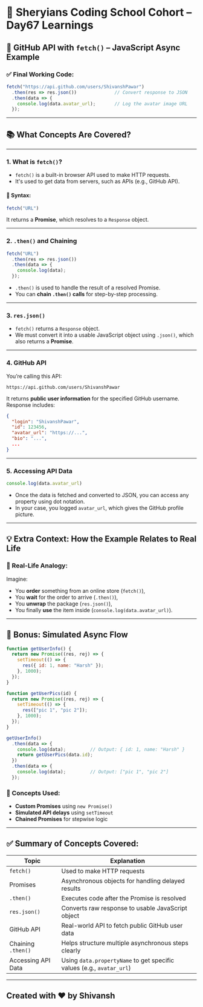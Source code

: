 # 🦁 Sheryians Coding School Cohort – Day67 Learnings



## 🚀 GitHub API with `fetch()` – JavaScript Async Example

### ✅ Final Working Code:

```js
fetch("https://api.github.com/users/ShivanshPawar")
  .then(res => res.json())              // Convert response to JSON
  .then(data => {
    console.log(data.avatar_url);       // Log the avatar image URL
  });
```

---

## 📚 What Concepts Are Covered?

---

### 1. **What is `fetch()`?**

* `fetch()` is a built-in browser API used to make HTTP requests.
* It's used to get data from servers, such as APIs (e.g., GitHub API).

#### 🔧 Syntax:

```js
fetch("URL")
```

It returns a **Promise**, which resolves to a `Response` object.

---

### 2. **`.then()` and Chaining**

```js
fetch("URL")
  .then(res => res.json())
  .then(data => {
    console.log(data);
  });
```

* `.then()` is used to handle the result of a resolved Promise.
* You can **chain `.then()` calls** for step-by-step processing.

---

### 3. **`res.json()`**

* `fetch()` returns a `Response` object.
* We must convert it into a usable JavaScript object using `.json()`, which also returns a **Promise**.

---

### 4. **GitHub API**

You’re calling this API:

```url
https://api.github.com/users/ShivanshPawar
```

It returns **public user information** for the specified GitHub username.
Response includes:

```json
{
  "login": "ShivanshPawar",
  "id": 123456,
  "avatar_url": "https://...",
  "bio": "...",
  ...
}
```

---

### 5. **Accessing API Data**

```js
console.log(data.avatar_url)
```

* Once the data is fetched and converted to JSON, you can access any property using dot notation.
* In your case, you logged `avatar_url`, which gives the GitHub profile picture.

---

## 💡 Extra Context: How the Example Relates to Real Life

### 🧠 Real-Life Analogy:

Imagine:

* You **order** something from an online store (`fetch()`),
* You **wait** for the order to arrive (`.then()`),
* You **unwrap** the package (`res.json()`),
* You finally **use** the item inside (`console.log(data.avatar_url)`).

---

## 🔄 Bonus: Simulated Async Flow

```js
function getUserInfo() {
  return new Promise((res, rej) => {
    setTimeout(() => {
      res({ id: 1, name: "Harsh" });
    }, 1000);
  });
}

function getUserPics(id) {
  return new Promise((res, rej) => {
    setTimeout(() => {
      res(["pic 1", "pic 2"]);
    }, 1000);
  });
}

getUserInfo()
  .then(data => {
    console.log(data);         // Output: { id: 1, name: "Harsh" }
    return getUserPics(data.id);
  })
  .then(data => {
    console.log(data);         // Output: ["pic 1", "pic 2"]
  });
```

### 📌 Concepts Used:

* **Custom Promises** using `new Promise()`
* **Simulated API delays** using `setTimeout`
* **Chained Promises** for stepwise logic

---

## ✅ Summary of Concepts Covered:

| Topic              | Explanation                                                           |
| ------------------ | --------------------------------------------------------------------- |
| `fetch()`          | Used to make HTTP requests                                            |
| Promises           | Asynchronous objects for handling delayed results                     |
| `.then()`          | Executes code after the Promise is resolved                           |
| `res.json()`       | Converts raw response to usable JavaScript object                     |
| GitHub API         | Real-world API to fetch public GitHub user data                       |
| Chaining `.then()` | Helps structure multiple asynchronous steps clearly                   |
| Accessing API Data | Using `data.propertyName` to get specific values (e.g., `avatar_url`) |

---


## Created with ❤️ by Shivansh